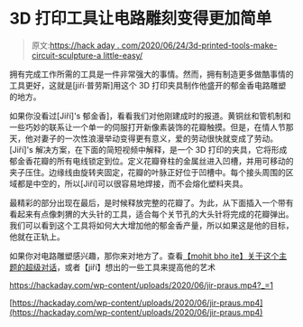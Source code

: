 # 3D 打印工具让电路雕刻变得更加简单

> 原文:[https://hack aday . com/2020/06/24/3d-printed-tools-make-circuit-sculpture-a little-easy/](https://hackaday.com/2020/06/24/3d-printed-tools-make-circuit-sculpture-a-little-easier/)

拥有完成工作所需的工具是一件非常强大的事情。然而，拥有制造更多做酷事情的工具更好，这就是[jiří·普劳斯]用这个 3D 打印夹具制作他盛开的郁金香电路雕塑的地方。

如果你没看过[Jiří]'s 郁金香]，看看我们对他刚建成时的报道。黄铜丝和管机制和一些巧妙的联系让一个单一的伺服打开新像素装饰的花瓣触摸。但是，在情人节那天，他对妻子的一次性浪漫举动变得更有意义，爱的劳动很快就变成了劳动。[Jiří]'s 解决方案，在下面的简短视频中解释，是一个 3D 打印的夹具，它将形成郁金香花瓣的所有电线锁定到位。定义花瓣脊柱的金属丝进入凹槽，并用可移动的夹子压住。边缘线由旋转夹固定，花瓣的叶脉正好位于凹槽中。每个接头周围的区域都是中空的，所以[Jiří]可以很容易地焊接，而不会熔化塑料夹具。

最精彩的部分出现在最后，是时候释放完整的花瓣了。为此，从下面插入一个带有看起来有点像刺猬的大头针的工具，适合每个关节孔的大头针将完成的花瓣弹出。我们可以看到这个工具将如何大大增加他的郁金香产量，所以如果这是他的目标，他就在正轨上。

如果你对电路雕塑感兴趣，那你来对地方了。查看[【mohit bho ite】关于这个主题的超级对话](https://hackaday.com/2019/12/27/bend-it-like-bhoite-circuit-sculptures-shatter-the-bounds-of-flatland/)，或者【jiří】想出的一些工具来提高他的艺术

 <https://hackaday.com/wp-content/uploads/2020/06/jir-praus.mp4?_=1>

[https://hackaday.com/wp-content/uploads/2020/06/jir-praus.mp4](https://hackaday.com/wp-content/uploads/2020/06/jir-praus.mp4)